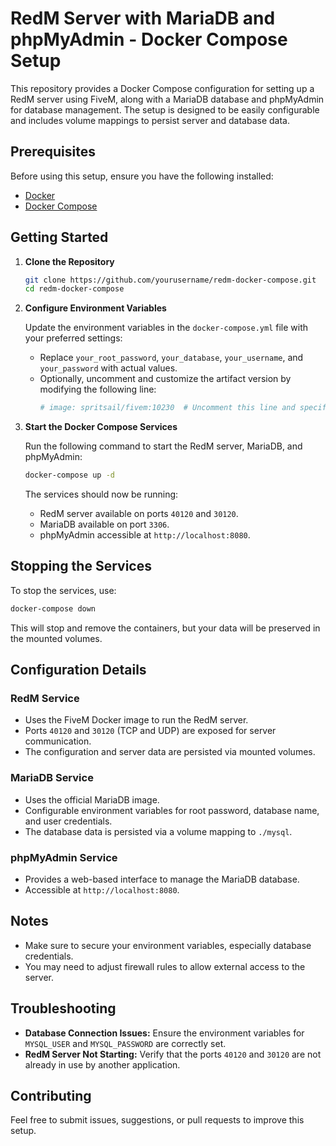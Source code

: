 
# RedM Server with MariaDB and phpMyAdmin - Docker Compose Setup

This repository provides a Docker Compose configuration for setting up a RedM server using FiveM, along with a MariaDB database and phpMyAdmin for database management. The setup is designed to be easily configurable and includes volume mappings to persist server and database data.

## Prerequisites

Before using this setup, ensure you have the following installed:
- [Docker](https://www.docker.com/get-started)
- [Docker Compose](https://docs.docker.com/compose/install/)

## Getting Started

1. **Clone the Repository**

   ```bash
   git clone https://github.com/yourusername/redm-docker-compose.git
   cd redm-docker-compose
   ```

2. **Configure Environment Variables**

   Update the environment variables in the `docker-compose.yml` file with your preferred settings:
   - Replace `your_root_password`, `your_database`, `your_username`, and `your_password` with actual values.
   - Optionally, uncomment and customize the artifact version by modifying the following line:
     ```yaml
     # image: spritsail/fivem:10230  # Uncomment this line and specify the artifact version of your choice
     ```

3. **Start the Docker Compose Services**

   Run the following command to start the RedM server, MariaDB, and phpMyAdmin:
   ```bash
   docker-compose up -d
   ```

   The services should now be running:
   - RedM server available on ports `40120` and `30120`.
   - MariaDB available on port `3306`.
   - phpMyAdmin accessible at `http://localhost:8080`.

## Stopping the Services

To stop the services, use:
```bash
docker-compose down
```

This will stop and remove the containers, but your data will be preserved in the mounted volumes.

## Configuration Details

### RedM Service
- Uses the FiveM Docker image to run the RedM server.
- Ports `40120` and `30120` (TCP and UDP) are exposed for server communication.
- The configuration and server data are persisted via mounted volumes.

### MariaDB Service
- Uses the official MariaDB image.
- Configurable environment variables for root password, database name, and user credentials.
- The database data is persisted via a volume mapping to `./mysql`.

### phpMyAdmin Service
- Provides a web-based interface to manage the MariaDB database.
- Accessible at `http://localhost:8080`.

## Notes
- Make sure to secure your environment variables, especially database credentials.
- You may need to adjust firewall rules to allow external access to the server.

## Troubleshooting

- **Database Connection Issues:** Ensure the environment variables for `MYSQL_USER` and `MYSQL_PASSWORD` are correctly set.
- **RedM Server Not Starting:** Verify that the ports `40120` and `30120` are not already in use by another application.

## Contributing

Feel free to submit issues, suggestions, or pull requests to improve this setup.
